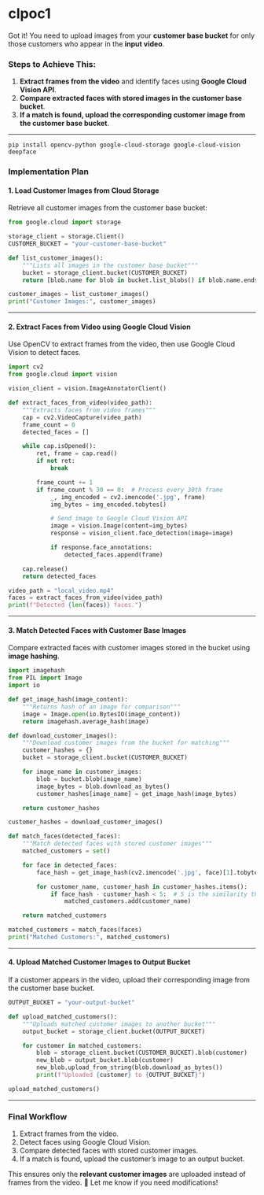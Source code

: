 
# clpoc1

Got it! You need to upload images from your **customer base bucket** for only those customers who appear in the **input video**.  

### **Steps to Achieve This:**
1. **Extract frames from the video** and identify faces using **Google Cloud Vision API**.
2. **Compare extracted faces with stored images in the customer base bucket**.
3. **If a match is found, upload the corresponding customer image from the customer base bucket**.

---
```
pip install opencv-python google-cloud-storage google-cloud-vision deepface
```

### **Implementation Plan**
#### **1. Load Customer Images from Cloud Storage**
Retrieve all customer images from the customer base bucket:
```python
from google.cloud import storage

storage_client = storage.Client()
CUSTOMER_BUCKET = "your-customer-base-bucket"

def list_customer_images():
    """Lists all images in the customer base bucket"""
    bucket = storage_client.bucket(CUSTOMER_BUCKET)
    return [blob.name for blob in bucket.list_blobs() if blob.name.endswith(('.jpg', '.png'))]

customer_images = list_customer_images()
print("Customer Images:", customer_images)
```

---

#### **2. Extract Faces from Video using Google Cloud Vision**
Use OpenCV to extract frames from the video, then use Google Cloud Vision to detect faces.

```python
import cv2
from google.cloud import vision

vision_client = vision.ImageAnnotatorClient()

def extract_faces_from_video(video_path):
    """Extracts faces from video frames"""
    cap = cv2.VideoCapture(video_path)
    frame_count = 0
    detected_faces = []

    while cap.isOpened():
        ret, frame = cap.read()
        if not ret:
            break

        frame_count += 1
        if frame_count % 30 == 0:  # Process every 30th frame
            _, img_encoded = cv2.imencode('.jpg', frame)
            img_bytes = img_encoded.tobytes()

            # Send image to Google Cloud Vision API
            image = vision.Image(content=img_bytes)
            response = vision_client.face_detection(image=image)

            if response.face_annotations:
                detected_faces.append(frame)

    cap.release()
    return detected_faces

video_path = "local_video.mp4"
faces = extract_faces_from_video(video_path)
print(f"Detected {len(faces)} faces.")
```

---

#### **3. Match Detected Faces with Customer Base Images**
Compare extracted faces with customer images stored in the bucket using **image hashing**.

```python
import imagehash
from PIL import Image
import io

def get_image_hash(image_content):
    """Returns hash of an image for comparison"""
    image = Image.open(io.BytesIO(image_content))
    return imagehash.average_hash(image)

def download_customer_images():
    """Download customer images from the bucket for matching"""
    customer_hashes = {}
    bucket = storage_client.bucket(CUSTOMER_BUCKET)

    for image_name in customer_images:
        blob = bucket.blob(image_name)
        image_bytes = blob.download_as_bytes()
        customer_hashes[image_name] = get_image_hash(image_bytes)

    return customer_hashes

customer_hashes = download_customer_images()

def match_faces(detected_faces):
    """Match detected faces with stored customer images"""
    matched_customers = set()

    for face in detected_faces:
        face_hash = get_image_hash(cv2.imencode('.jpg', face)[1].tobytes())

        for customer_name, customer_hash in customer_hashes.items():
            if face_hash - customer_hash < 5:  # 5 is the similarity threshold
                matched_customers.add(customer_name)

    return matched_customers

matched_customers = match_faces(faces)
print("Matched Customers:", matched_customers)
```

---

#### **4. Upload Matched Customer Images to Output Bucket**
If a customer appears in the video, upload their corresponding image from the customer base bucket.

```python
OUTPUT_BUCKET = "your-output-bucket"

def upload_matched_customers():
    """Uploads matched customer images to another bucket"""
    output_bucket = storage_client.bucket(OUTPUT_BUCKET)

    for customer in matched_customers:
        blob = storage_client.bucket(CUSTOMER_BUCKET).blob(customer)
        new_blob = output_bucket.blob(customer)
        new_blob.upload_from_string(blob.download_as_bytes())
        print(f"Uploaded {customer} to {OUTPUT_BUCKET}")

upload_matched_customers()
```

---

### **Final Workflow**
1. Extract frames from the video.
2. Detect faces using Google Cloud Vision.
3. Compare detected faces with stored customer images.
4. If a match is found, upload the customer’s image to an output bucket.

This ensures only the **relevant customer images** are uploaded instead of frames from the video. 🚀 Let me know if you need modifications!